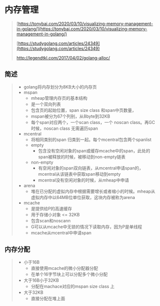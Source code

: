 # 内存管理

> [https://tonybai.com/2020/03/10/visualizing-memory-management-in-golang/](https://tonybai.com/2020/03/10/visualizing-memory-management-in-golang/)
>
> [https://studygolang.com/articles/24349](https://studygolang.com/articles/24349)
>
> http://legendtkl.com/2017/04/02/golang-alloc/

## 简述

> * golang将内存划分为8KB大小的内存页
> * mspan
>   * mheap管理内存页的基本结构
>   * 是一个双向列表
>   * 包含页的起始位置，span size class 和span中页数量，
>   * mspan被分为67个列别，从8byte到32KB
>   * 每个span对应两个，一个scan class，一个 noscan class。再GC时候，noscan class 无需遍历span
> * mcentral
>   * 将相同类别的span 归类到一起。每个mcentral包含两个spanlist
>   * empty
>     * 包含没有空闲对象的span或缓存mcache中的span，此处的span被释放的时候，被移动到non-empty链表
>   * non-empty
>     * 有空闲对象的span双向链表，从mcentral申请span的，mcentral从该链表中获取span移动到empty
>     * mcentral没有空闲对象的时候，从mheap中申请
> * arena
>   * 堆在已分配的虚拟内存中根据需要增长或者缩小的时候。mheap从虚拟内存中以64MB位单位获取，这块内存被称为arena
> * mcache
>   * 是提供给P的高速缓存
>   * 用于存储小对象 &lt;= 32KB 
>   * 包含scan和noscann
>   * G可以从mcache中无锁的情况下读取内存，因为P是单线程
>   * mcache从mcentral中申请span

## 内存分配

> * 小于16B
>   * 直接使用mcache的微小分配器分配
>   * 在单个16字节块上可以分配多个微小分配
> * 大于16B小于32KB
>   * 分配在machace对应的mspan size class 上
> * 大于32KB
>   * 直接分配在堆上面



